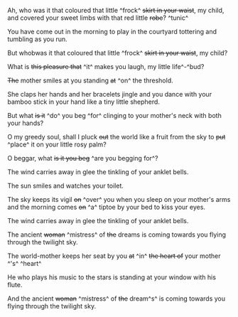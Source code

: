 Ah, who was it that coloured that little ^frock^ ~~skirt in your waist~~, my child, and covered your sweet limbs with that red little ~~robe~~? ^tunic^ 

You have come out in the morning to play in the courtyard tottering and tumbling as you run.

But whobwas it that coloured that little ^frock^ ~~skirt in your waist~~, my child?

What is ~~this pleasure that~~ ^it^ makes you laugh, my little life^-^bud?

~~The~~ mother smiles at you standing ~~at~~ ^on^ the threshold.

She claps her hands and her bracelets jingle and you dance with your bamboo stick in your hand like a tiny little shepherd.

But what ~~is it~~ ^do^ you beg ^for^ clinging to your mother's neck with both your hands?

O my greedy soul, shall I pluck ~~out~~ the world like a fruit from the sky to ~~put~~ ^place^ it on your little rosy palm?

O beggar, what ~~is it you beg~~ ^are you begging for^?

The wind carries away in glee the tinkling of your anklet bells.

The sun smiles and watches your toilet.

The sky keeps its vigil ~~on~~ ^over^ you when you sleep on your mother's arms and the morning comes ~~on~~ ^a^ tiptoe by your bed to kiss your eyes.

The wind carries away in glee the tinkling of your anklet bells.

The ancient ~~woman~~ ^mistress^ of ~~the~~ dreams is coming towards you flying through the twilight sky.

The world-mother keeps her seat by you ~~at~~ ^in^ ~~the heart of~~ your mother ^'s^ ^heart^

He who plays his music to the stars is standing at your window with his flute.

And the ancient ~~woman~~ ^mistress^ of ~~the~~ dream^s^ is coming towards you flying through the twilight sky.

